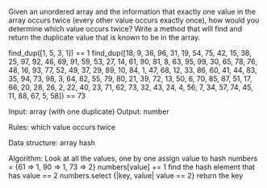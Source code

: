 Given an unordered array and the information that exactly one value in
the array occurs twice (every other value occurs exactly once), how
would you determine which value occurs twice? Write a method that will
find and return the duplicate value that is known to be in the array.

find_dup([1, 5, 3, 1]) == 1
find_dup([18,  9, 36, 96, 31, 19, 54, 75, 42, 15,
          38, 25, 97, 92, 46, 69, 91, 59, 53, 27,
          14, 61, 90, 81,  8, 63, 95, 99, 30, 65,
          78, 76, 48, 16, 93, 77, 52, 49, 37, 29,
          89, 10, 84,  1, 47, 68, 12, 33, 86, 60,
          41, 44, 83, 35, 94, 73, 98,  3, 64, 82,
          55, 79, 80, 21, 39, 72, 13, 50,  6, 70,
          85, 87, 51, 17, 66, 20, 28, 26,  2, 22,
          40, 23, 71, 62, 73, 32, 43, 24,  4, 56,
          7,  34, 57, 74, 45, 11, 88, 67,  5, 58]) == 73

Input: array (with one duplicate)
Output: number

Rules:
  which value occurs twice

Data structure:
  array
  hash

Algorithm:
Look at all the values, one by one
assign value to hash 
  numbers = {61 => 1, 90 => 1, 73 => 2}
  numbers[value] += 1
find the hash element that has value == 2
  numbers.select {|key, value| value == 2}
return the key

